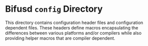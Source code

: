 # Bifusd `config` Directory

This directory contains configuration header files and configuration dependent
files. These headers define macros encapsulating the differences between
various platforms and/or compilers while also providing helper macros that are
compiler dependent.

